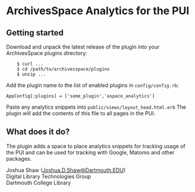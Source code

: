 # ArchivesSpace Analytics for the PUI

## Getting started

Download and unpack the latest release of the plugin into your
ArchivesSpace plugins directory:

```
    $ curl ...
    $ cd /path/to/archivesspace/plugins
    $ unzip ...
```

Add the plugin name to the list of enabled plugins in `config/config.rb`:

```
AppConfig[:plugins] = ['some_plugin','aspace_analytics']
```

Paste any analytics snippets into `public/views/layout_head.html.erb` 
The plugin will add the contents of this file to all pages in the PUI.

## What does it do?
The plugin adds a space to place analytics snippets for tracking usage of the PUI 
and can be used for tracking with Google, Matomo and other packages.

Joshua Shaw (<Joshua.D.Shaw@Dartmouth.EDU>)  
Digital Library Technologies Group  
Dartmouth College Library  
